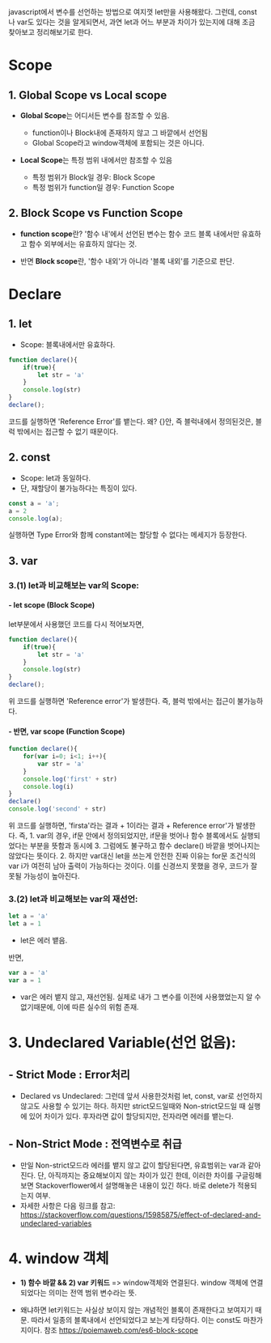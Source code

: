 
 javascript에서 변수를 선언하는 방법으로 여지껏 let만을 사용해왔다. 그런데, const나 var도 있다는 것을 알게되면서, 과연 let과 어느 부분과 차이가 있는지에 대해 조금 찾아보고 정리해보기로 한다.

# Scope

## 1. Global Scope vs Local scope

- **Global Scope**는 어디서든 변수를 참조할 수 있음.
  - function이나 Block내에 존재하지 않고 그 바깥에서 선언됨
  - Global Scope라고 window객체에 포함되는 것은 아니다. 


- **Local Scope**는 특정 범위 내에서만 참조할 수 있음
  - 특정 범위가 Block일 경우: Block Scope
  - 특정 범위가 function일 경우: Function Scope


## 2. Block Scope vs Function Scope

-  **function scope**란? '함수 내'에서 선언된 변수는 함수 코드 블록 내에서만 유효하고 함수 외부에서는 유효하지 않다는 것.

- 반면 **Block scope**란, '함수 내외'가 아니라 '블록 내외'를 기준으로 판단.


# Declare
## 1. let

- Scope: 블록내에서만 유효하다.

~~~js
function declare(){
    if(true){
    	let str = 'a' 
    }
    console.log(str)
}
declare();
~~~
코드를 실행하면 'Reference Error'를 뱉는다. 왜? {}안, 즉 블럭내에서 정의된것은, 블럭 밖에서는 접근할 수 없기 때문이다.  

## 2. const

- Scope: let과 동일하다.
- 단, 재할당이 불가능하다는 특징이 있다.

~~~js
const a = 'a';
a = 2
console.log(a);
~~~
실행하면 Type Error와 함께 constant에는 할당할 수 없다는 메세지가 등장한다. 


## 3. var	
### 3.(1) let과 비교해보는 var의 Scope: 

#### - let scope (Block Scope)

let부분에서 사용했던 코드를 다시 적어보자면,
~~~js
function declare(){
    if(true){
    	let str = 'a' 
    }
    console.log(str)
}
declare();
~~~
위 코드를 실행하면 'Reference error'가 발생한다. 즉, 블럭 밖에서는 접근이 불가능하다.

#### - 반면, var scope (Function Scope)

~~~js
function declare(){
    for(var i=0; i<1; i++){
    	var str = 'a'
    }
    console.log('first' + str)
  	console.log(i)
}
declare()
console.log('second' + str)
~~~
위 코드를 실행하면,  'firsta'라는 결과 + 1이라는 결과 + Reference error'가 발생한다. 
즉, 1. var의 경우, if문 안에서 정의되었지만, if문을 벗어나 함수 블록에서도 실행되었다는 부분을 뜻함과 동시에 
3. 그럼에도 불구하고 함수 declare() 바깥을 벗어나지는 않았다는 뜻이다. 
2. 하지만 var대신 let을 쓰는게 안전한 진짜 이유는 for문 조건식의 var i가 여전히 남아 출력이 가능하다는 것이다.
이를 신경쓰지 못했을 경우, 코드가 잘못될 가능성이 높아진다.


### 3.(2) let과 비교해보는 var의 재선언:

~~~js
let a = 'a'
let a = 1
~~~
- let은 에러 뱉음.

반면,
~~~js
var a = 'a'
var a = 1
~~~
- var은 에러 뱉지 않고, 재선언됨. 실제로 내가 그 변수를 이전에 사용했었는지 알 수 없기때문에, 이에 따른 실수의 위험 존재.


# 3. Undeclared Variable(선언 없음):
## - Strict Mode : Error처리
- Declared vs Undeclared:
 그런데 앞서 사용한것처럼 let, const, var로 선언하지 않고도 사용할 수 있기는 하다. 하지만 strict모드일때와 Non-strict모드일 때 실행에 있어 차이가 있다. 후자라면 값이 할당되지만, 전자라면 에러를 뱉는다.

## - Non-Strict Mode : 전역변수로 취급
- 만일 Non-strict모드라 에러를 뱉지 않고 값이 할당된다면, 유효범위는 var과 같아진다. 단, 아직까지는 중요해보이지 않는 차이가 있긴 한데, 이러한 차이를 구글링해보면 Stackoverflower에서 설명해놓은 내용이 있긴 하다. 바로 delete가 적용되는지 여부.
- 자세한 사항은 다음 링크를 참고: https://stackoverflow.com/questions/15985875/effect-of-declared-and-undeclared-variables


# 4. window 객체

- **1) 함수 바깥 && 2) var 키워드** => window객체와 연결된다. window 객체에 연결되었다는 의미는 전역 범위 변수라는 뜻.

- 왜냐하면 let키워드는 사실상 보이지 않는 개념적인 블록이 존재한다고 보여지기 때문. 따라서 일종의 블록내에서 선언되었다고 보는게 타당하다. 이는 const도 마찬가지이다. 참조 https://poiemaweb.com/es6-block-scope




